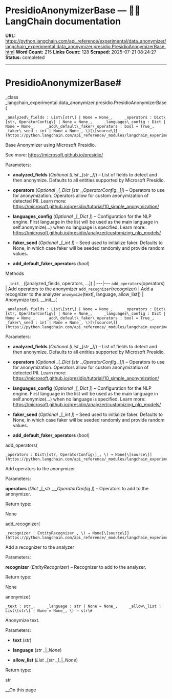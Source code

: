 # PresidioAnonymizerBase — 🦜🔗 LangChain  documentation

**URL:** https://python.langchain.com/api_reference/experimental/data_anonymizer/langchain_experimental.data_anonymizer.presidio.PresidioAnonymizerBase.html
**Word Count:** 215
**Links Count:** 128
**Scraped:** 2025-07-21 08:24:27
**Status:** completed

---

# PresidioAnonymizerBase\#

_class _langchain\_experimental.data\_anonymizer.presidio.PresidioAnonymizerBase\(

    _analyzed\_fields : List\[str\] | None = None_,     _operators : Dict\[str, OperatorConfig\] | None = None_,     _languages\_config : Dict | None = None_,     _add\_default\_faker\_operators : bool = True_,     _faker\_seed : int | None = None_, \)[\[source\]](https://python.langchain.com/api_reference/_modules/langchain_experimental/data_anonymizer/presidio.html#PresidioAnonymizerBase)\#     

Base Anonymizer using Microsoft Presidio.

See more: <https://microsoft.github.io/presidio/>

Parameters:     

  * **analyzed\_fields** \(_Optional_ _\[__List_ _\[__str_ _\]__\]_\) – List of fields to detect and then anonymize. Defaults to all entities supported by Microsoft Presidio.

  * **operators** \(_Optional_ _\[__Dict_ _\[__str_ _,__OperatorConfig_ _\]__\]_\) – Operators to use for anonymization. Operators allow for custom anonymization of detected PII. Learn more: <https://microsoft.github.io/presidio/tutorial/10_simple_anonymization/>

  * **languages\_config** \(_Optional_ _\[__Dict_ _\]_\) – Configuration for the NLP engine. First language in the list will be used as the main language in self.anonymize\(…\) when no language is specified. Learn more: <https://microsoft.github.io/presidio/analyzer/customizing_nlp_models/>

  * **faker\_seed** \(_Optional_ _\[__int_ _\]_\) – Seed used to initialize faker. Defaults to None, in which case faker will be seeded randomly and provide random values.

  * **add\_default\_faker\_operators** \(_bool_\)

Methods

`__init__`\(\[analyzed\_fields, operators, ...\]\) |    ---|---   `add_operators`\(operators\) | Add operators to the anonymizer   `add_recognizer`\(recognizer\) | Add a recognizer to the analyzer   `anonymize`\(text\[, language, allow\_list\]\) | Anonymize text.      \_\_init\_\_\(

    _analyzed\_fields : List\[str\] | None = None_,     _operators : Dict\[str, OperatorConfig\] | None = None_,     _languages\_config : Dict | None = None_,     _add\_default\_faker\_operators : bool = True_,     _faker\_seed : int | None = None_, \)[\[source\]](https://python.langchain.com/api_reference/_modules/langchain_experimental/data_anonymizer/presidio.html#PresidioAnonymizerBase.__init__)\#     

Parameters:     

  * **analyzed\_fields** \(_Optional_ _\[__List_ _\[__str_ _\]__\]_\) – List of fields to detect and then anonymize. Defaults to all entities supported by Microsoft Presidio.

  * **operators** \(_Optional_ _\[__Dict_ _\[__str_ _,__OperatorConfig_ _\]__\]_\) – Operators to use for anonymization. Operators allow for custom anonymization of detected PII. Learn more: <https://microsoft.github.io/presidio/tutorial/10_simple_anonymization/>

  * **languages\_config** \(_Optional_ _\[__Dict_ _\]_\) – Configuration for the NLP engine. First language in the list will be used as the main language in self.anonymize\(…\) when no language is specified. Learn more: <https://microsoft.github.io/presidio/analyzer/customizing_nlp_models/>

  * **faker\_seed** \(_Optional_ _\[__int_ _\]_\) – Seed used to initialize faker. Defaults to None, in which case faker will be seeded randomly and provide random values.

  * **add\_default\_faker\_operators** \(_bool_\)

add\_operators\(

    _operators : Dict\[str, OperatorConfig\]_, \) → None[\[source\]](https://python.langchain.com/api_reference/_modules/langchain_experimental/data_anonymizer/presidio.html#PresidioAnonymizerBase.add_operators)\#     

Add operators to the anonymizer

Parameters:     

**operators** \(_Dict_ _\[__str_ _,__OperatorConfig_ _\]_\) – Operators to add to the anonymizer.

Return type:     

None

add\_recognizer\(

    _recognizer : EntityRecognizer_, \) → None[\[source\]](https://python.langchain.com/api_reference/_modules/langchain_experimental/data_anonymizer/presidio.html#PresidioAnonymizerBase.add_recognizer)\#     

Add a recognizer to the analyzer

Parameters:     

**recognizer** \(_EntityRecognizer_\) – Recognizer to add to the analyzer.

Return type:     

None

anonymize\(

    _text : str_,     _language : str | None = None_,     _allow\_list : List\[str\] | None = None_, \) → str\#     

Anonymize text.

Parameters:     

  * **text** \(_str_\)

  * **language** \(_str_ _|__None_\)

  * **allow\_list** \(_List_ _\[__str_ _\]__|__None_\)

Return type:     

str

__On this page